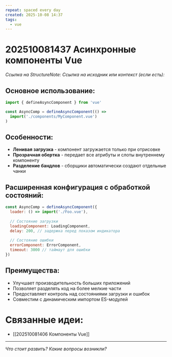 ```yaml
---
repeat: spaced every day
created: 2025-10-08 14:37
tags:
  - vue
---
```

# 202510081437 Асинхронные компоненты Vue

*Ссылка на StructureNote:*
*Ссылка на исходник или контекст (если есть):*

## Основное использование:

```js
import { defineAsyncComponent } from 'vue'

const AsyncComp = defineAsyncComponent(() =>
  import('./components/MyComponent.vue')
)

```

## Особенности:

- **Ленивая загрузка** - компонент загружается только при отрисовке
- **Прозрачная обертка** - передает все атрибуты и слоты внутреннему компоненту
- **Разделение бандлов** - сборщики автоматически создают отдельные чанки

## Расширенная конфигурация с обработкой состояний:

```js
const AsyncComp = defineAsyncComponent({
  loader: () => import('./Foo.vue'),
  
  // Состояние загрузки
  loadingComponent: LoadingComponent,
  delay: 200, // задержка перед показом индикатора
  
  // Состояние ошибки
  errorComponent: ErrorComponent,
  timeout: 3000 // таймаут для ошибки
})
```

## Преимущества:

- Улучшает производительность больших приложений
- Позволяет разделять код на более мелкие части
- Предоставляет контроль над состояниями загрузки и ошибок
- Совместим с динамическим импортом ES-модулей

# Связанные идеи:

* [[202510081406 Компоненты Vue]]

---

*Что стоит развить? Какие вопросы возникли?*
